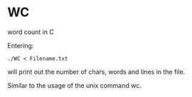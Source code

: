 # WC
word count in C

Entering:
~~~~
./WC < Filename.txt 
~~~~
will print out the number of chars, words and lines in the file.

Similar to the usage of the unix command wc.
